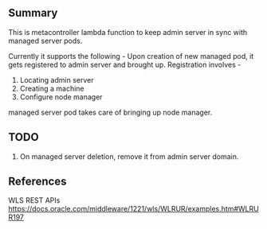## Summary
This is metacontroller lambda function to keep admin server in sync with managed server pods.

Currently it supports the following -
Upon creation of new managed pod, it gets registered to admin server and brought up.
Registration involves -
1. Locating admin server
2. Creating a machine
3. Configure node manager

managed server pod takes care of bringing up node manager.

## TODO
1. On managed server deletion, remove it from admin server domain.

## References
WLS REST APIs
https://docs.oracle.com/middleware/1221/wls/WLRUR/examples.htm#WLRUR197
